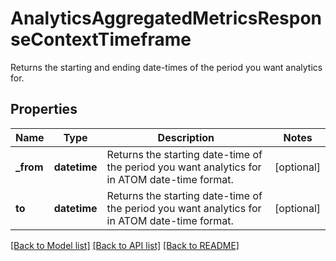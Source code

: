 # AnalyticsAggregatedMetricsResponseContextTimeframe

Returns the starting and ending date-times of the period you want analytics for.
## Properties
Name | Type | Description | Notes
------------ | ------------- | ------------- | -------------
**_from** | **datetime** | Returns the starting date-time of the period you want analytics for in ATOM date-time format. | [optional] 
**to** | **datetime** | Returns the starting date-time of the period you want analytics for in ATOM date-time format. | [optional] 

[[Back to Model list]](../README.md#documentation-for-models) [[Back to API list]](../README.md#documentation-for-api-endpoints) [[Back to README]](../README.md)


